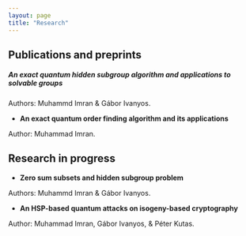 ```yaml
---
layout: page
title: "Research"
---
```

<h2>Publications and preprints</h2>

<h5>An exact quantum hidden subgroup algorithm and applications to solvable groups</h5>

Authors: Muhammd Imran & Gábor Ivanyos.

- <b>An exact quantum order finding algorithm and its applications</b>

Author: Muhammad Imran.

<h2>Research in progress</h2>

- <b>Zero sum subsets and hidden subgroup problem</b>

Authors: Muhammd Imran & Gábor Ivanyos.

- <b>An HSP-based quantum attacks on isogeny-based cryptography</b>

Author: Muhammad Imran, Gábor Ivanyos, & Péter Kutas.
